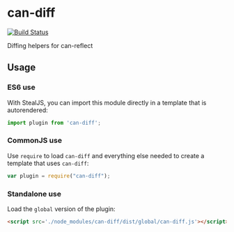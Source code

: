 # can-diff

[![Build Status](https://travis-ci.org/canjs/can-diff.svg?branch=master)](https://travis-ci.org/canjs/can-diff)

Diffing helpers for can-reflect

## Usage

### ES6 use

With StealJS, you can import this module directly in a template that is autorendered:

```js
import plugin from 'can-diff';
```

### CommonJS use

Use `require` to load `can-diff` and everything else
needed to create a template that uses `can-diff`:

```js
var plugin = require("can-diff");
```

### Standalone use

Load the `global` version of the plugin:

```html
<script src='./node_modules/can-diff/dist/global/can-diff.js'></script>
```
